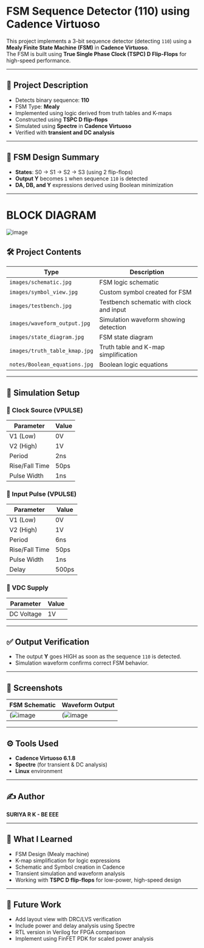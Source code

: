 # FSM Sequence Detector (110) using Cadence Virtuoso

This project implements a 3-bit sequence detector (detecting `110`) using a **Mealy Finite State Machine (FSM)** in **Cadence Virtuoso**.  
The FSM is built using **True Single Phase Clock (TSPC) D Flip-Flops** for high-speed performance.

---

## 🔧 Project Description

- Detects binary sequence: **110**
- FSM Type: **Mealy**
- Implemented using logic derived from truth tables and K-maps
- Constructed using **TSPC D flip-flops**
- Simulated using **Spectre** in **Cadence Virtuoso**
- Verified with **transient and DC analysis**

---

## 🧠 FSM Design Summary

- **States**: S0 → S1 → S2 → S3 (using 2 flip-flops)
- **Output Y** becomes `1` when sequence `110` is detected
- **DA, DB, and Y** expressions derived using Boolean minimization

---

# BLOCK DIAGRAM
![image](https://github.com/user-attachments/assets/709173a8-7407-414f-b190-0115385916b6) 

## 🛠️ Project Contents

| Type | Description |
|------|-------------|
| `images/schematic.jpg` | FSM logic schematic |
| `images/symbol_view.jpg` | Custom symbol created for FSM |
| `images/testbench.jpg` | Testbench schematic with clock and input |
| `images/waveform_output.jpg` | Simulation waveform showing detection |
| `images/state_diagram.jpg` | FSM state diagram |
| `images/truth_table_kmap.jpg` | Truth table and K-map simplification |
| `notes/Boolean_equations.jpg` |  Boolean logic equations |

---

## 🧪 Simulation Setup

### 🔁 Clock Source (VPULSE)
| Parameter      | Value         |
|----------------|---------------|
| V1 (Low)       | 0V            |
| V2 (High)      | 1V            |
| Period         | 2ns           |
| Rise/Fall Time | 50ps          |
| Pulse Width    | 1ns           |

### 🔁 Input Pulse (VPULSE)
| Parameter      | Value         |
|----------------|---------------|
| V1 (Low)       | 0V            |
| V2 (High)      | 1V            |
| Period         | 6ns           |
| Rise/Fall Time | 50ps          |
| Pulse Width    | 1ns           |
| Delay          | 500ps         |

### 🔋 VDC Supply
| Parameter      | Value         |
|----------------|---------------|
| DC Voltage     | 1V            |

---

## ✅ Output Verification

- The output **Y** goes HIGH as soon as the sequence `110` is detected.
- Simulation waveform confirms correct FSM behavior.

---

## 📸 Screenshots

| FSM Schematic | Waveform Output |
|---------------|-----------------|
| (![image](https://github.com/user-attachments/assets/c34ae955-dfd3-4eef-b359-3451f7a666b9) | (![image](https://github.com/user-attachments/assets/9a794a1b-83e0-4455-8fba-b435a4ad085f) |

---

## ⚙️ Tools Used

- **Cadence Virtuoso 6.1.8**
- **Spectre** (for transient & DC analysis)
- **Linux** environment

---

## ✍️ Author

**SURIYA R K - BE EEE**   

---
## 🧠 What I Learned

- FSM Design (Mealy machine)
- K-map simplification for logic expressions
- Schematic and Symbol creation in Cadence
- Transient simulation and waveform analysis
- Working with **TSPC D flip-flops** for low-power, high-speed design

---
## 🔮 Future Work

- Add layout view with DRC/LVS verification  
- Include power and delay analysis using Spectre  
- RTL version in Verilog for FPGA comparison  
- Implement using FinFET PDK for scaled power analysis




